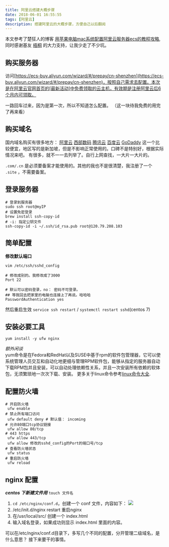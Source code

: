 ```yaml
---
title: 阿里云搭建大概步骤
date: 2018-06-01 16:55:55
tags: [阿里云]
description: 搭建阿里云的大概步骤，方便自己以后翻阅
---
```


本文参考了楚狂人的博客 [用苹果电脑mac系统配置阿里云服务器ecs的教程攻略](http://www.chukuangren.com/mac-aliyun-ecs.html), 同时感谢基友 [梧桐](www.baidu.com) 的大力支持，让我少走了不少坑。

## 购买服务器

访问[https://ecs-buy.aliyun.com/wizard/#/prepay/cn-shenzhen](https://ecs-buy.aliyun.com/wizard/#/prepay/cn-shenzhen)，按照自己需求去配置。本次是在阿里云官网首页的[最新活动]中免费领取的云主机，有效期是注册阿里云后6个月内可领取。

一路回车过来，因为是第一次，所以不知道怎么配置。 （这一块待我免费的用完了再来看）

## 购买域名

国内域名购买有很多地方：
[阿里云](https://wanwang.aliyun.com/?utm_content=se_1000000527)
[西部数码](https://www.west.cn/active/one/?link=bj_ym&westkey=%u57DF%u540D%u8D2D%u4E70)
[腾讯云](https://dnspod.cloud.tencent.com/act/yearendsales?from=sem&fromSource=gwzcw.604268.604268.604268)
[百度云](https://cloud.baidu.com/product/bcd.html?track=cp:nsem|pf:pc|pp:bcd|pu:buy|ci:|kw:40345)
[GoDaddy](https://sg.godaddy.com/zh/offers/domains/godaddy-nb?isc=gennbacn16&countryview=1&currencytype=CNY&utm_source=baidu&utm_medium=cpc&utm_campaign=zh-cn_dom_sem_base_nb_gd&utm_content=chi_domain_nonbrand_exact&utm_term=%E5%9F%9F%E5%90%8D%E8%B4%AD%E4%B9%B0&mkwid=109TEkjPM_pcrid_18782177370_pdv_c_) 这一个比较便宜，地区写的是新加坡，但是不影响正常使用的。口碑不是特别好，根据实际情况来吧。
有很多，就不一一去列举了。自行上网查找，一大片一大片的。  

`.com/.cn` 是必须要备案才能使用的。其他的我也不是很清楚，我注册了一个 `.site` ，不需要备案。

## 登录服务器
``` ssh
# 登录到服务器
sudo ssh root@myIP
# 设置免密登录
brew install ssh-copy-id
# -i: 指定公钥文件
ssh-copy-id -i ~/.ssh/id_rsa.pub root@120.79.208.103 
```

## 简单配置
__修改默认端口__  
``` ssh
vim /etc/ssh/sshd_config

# 修改成别的。我修改成了3000
Port 22  

# 默认可以密码登录，no： 密码不可登录。
## 等我回去把家里的电脑也连接上了再说。哈哈哈
PasswordAuthentication yes 
```

然后重启生效  `service ssh restart` / `systemctl restart sshd`(centos 7)

## 安装必要工具

`yum install -y ufw nginx`  

*额外闲谈*  
yum命令是在Fedora和RedHat以及SUSE中基于rpm的软件包管理器，它可以使系统管理人员交互和自动化地更细与管理RPM软件包，能够从指定的服务器自动下载RPM包并且安装，可以自动处理依赖性关系，并且一次安装所有依赖的软体包，无须繁琐地一次次下载、安装。  更多关于linux命令参考[linux命令大全](http://man.linuxde.net/yum).

## 配置防火墙
``` ssh
# 开启防火墙
 ufw enable 
# 禁止所有端口访问  
 ufw default deny # 默认值： incoming
# 允许80端口tcp协议链接
 ufw allow 80/tcp
# 443 https
 ufw allow 443/tcp
 ufw allow 修改的sshd_config的Port的端口号/tcp
# 查看防火墙状态
 ufw status
# 重启防火墙
 ufw reload
```

## nginx 配置
__*centos 下新建文件用*__ `touch 文件名`
1. `cd /etc/nginx/conf.d`，创建一个 conf 文件，内容如下：
![](/images/aliyun/WX20180601-105924.png)
2. /etc/init.d/nginx restart 重启nginx
3. 在/usr/local/src/ 创建一个 index.html
4. 输入域名登录，如果成功则显示 index.html 里面的内容。

可以在/etc/nginx/conf.d目录下，多写几个不同的配置，分开管理二级域名，是什么意思？ 接下来要干的事情。








